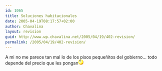 ```yaml
---
id: 1065
title: Soluciones habitacionales
date: 2005-04-19T08:17:57+02:00
author: Chavalina
layout: revision
guid: http://www.wp.chavalina.net/2005/04/19/402-revision/
permalink: /2005/04/19/402-revision/
---
```

A mi no me parece tan mal lo de los pisos peque&ntilde;itos del gobierno… todo depende del precio que les pongan![emo](/imagenes/emoticonos/pensativo.gif)